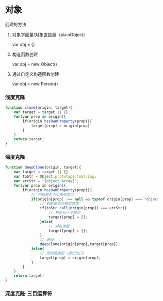# 对象

创建的方法

1. 对象字面量/对象直接量（plainObject）

   var obj = {}

2. 构造函数创建

   var obj = new Object()
   
3. 通过自定义构造函数创建

	var obj = new Person()





### 浅度克隆

```js
function clone(origin, target){
	var target = target || {};
	for(var prop in origin){
		if(origin.hasOwnProperty(prop)){
			target[prop] = origin[prop]
		}
	}
	return target;
}
```



### 深度克隆

```js
function deepClone(origin, target){
	var target = target || {};
	var toStr = Object.prototype.toString;
	var arrStr = "[object Array]";
	for(var prop in origin){
		if(origin.hasOwnProperty(prop)){
			// 判断是否为引用值类型
			if(origin[prop] !== null && typeof origin[prop] === "object"){
				// 判断是否为数组类型
				if(toStr.call(origin[prop]) === arrStr){
					// 初始化一个数组
					target[prop] = [];
				}else{
					// 对象类型
					target[prop] = {};
				}
				// 递归
				deepClone(origin[prop],target[prop]);
			}else{
				// 原始值类型（递归出口）
				target[prop] = origin[prop];
			}
		}
	}
	return target;
}
```



### 深度克隆-三目运算符

```js

```































